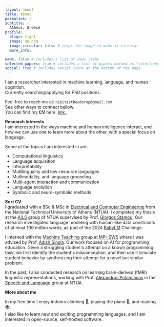 ```yaml
---
layout: about
title: about
permalink: /
subtitle: |
  Athens, Greece 
profile:
  align: right
  image: me.png
  image_circular: false # crops the image to make it circular
  more_info:

news: false # includes a list of news items
selected_papers: true # includes a list of papers marked as "selected={true}"
social: true # includes social icons at the bottom of the page
---
```


I am a researcher interested in machine learning, language, and human cognition.   
Currently searching/applying for PhD positions.

Feel free to reach me at: `nikitastheodorop@gmail.com`   
See other ways to connect bellow.   
You can find my **CV** here: [link <i class="fa-solid fa-arrow-up-right-from-square"></i>](assets/pdf/cv_nikitas_theodoropoulos.pdf).



**Research Interests**\
I am interested in the ways machine and human intelligence interact, and how we can use one to learn more about the other, with a special focus on language.   

Some of the topics I am interested in are:
- Computational linguistics
- Language acquisition
- Interpretability
- Mutlilinguality and low-resource languages
- Mutlimodality, and language grounding
- Multi-agent interaction and communication
- Language evolution
- Symbolic and neuro-symbolic methods


**Sort CV**\
I graduated with a BSc & MSc in [Electrical and Computer Engineering](https://www.ece.ntua.gr/en) from the National Technical University of Athens (NTUA). I completed my thesis at the [AILS](https://www.ails.ece.ntua.gr/) group of NTUA supervised by Prof. [Giorgos Stamou](https://www.ece.ntua.gr/en/staff/174). Our research investigated language modeling with human-like data constraints of at most 100 million words, as part of the 2024 [BabyLM](https://babylm.github.io/) Challenge.


I interned with the [Machine Teaching](https://machineteaching.mpi-sws.org/) group at [MPI-SWS](https://www.mpi-sws.org/) where I was advised by Prof. [Adish Singla](https://machineteaching.mpi-sws.org/adishsingla.html). Our work focused on AI for programming education. Given a struggling student's attempt on a known programming task, we first identify the student's misconception, and then use it simulate student behavior by synthesizing their attempt for a novel but similar problem.

In the past, I also conducted research on learning brain-derived (fMRI) linguistic representations, working with Prof. [Alexandros Potamianos](https://slp-ntua.github.io/potam/) in the [Speech and Language](https://slp-ntua.github.io/index.html) group at NTUA. 


**More about me**


<!-- I'm always looking for learning resources (for topics mentioned in my interests, and others), if you have a good resource to recommend, reach out! (In the meantime you can also check some recommended resources that I collected). -->

<!-- If there is any help/advice I can give, or you just want to chat about common interests, feel free to reach out. -->
In my free time I enjoy indoors climbing 🧗, playing the piano 🎹, and reading 📚.   
I also like to learn new and exciting programming languages, and I am interested in open-source, self-hosted software.



